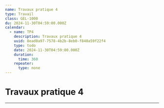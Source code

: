 ```yaml
---
name: Travaux pratique 4
type: Travail
class: GEL-1000
du: 2024-11-30T04:59:00.000Z
calendar:
  - name: TP4
    description: Travaux pratique 4
    uuid: 8ead0a97-7578-4b2b-8eb0-f840a59f22f4
    type: todo
    date: 2024-11-30T04:59:00.000Z
    duration:
      time: 360
    repeater:
      type: none
---
```

# Travaux pratique 4
---
